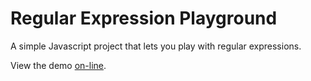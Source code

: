 # Regular Expression Playground

A simple Javascript project that lets you play with regular expressions.

View the demo [on-line](https://bozar.github.io/RegExpPlayground/).
